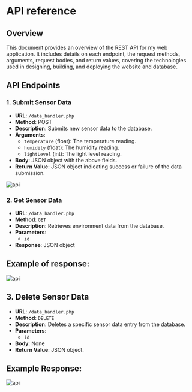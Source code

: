 # API reference

## Overview

This document provides an overview of the REST API for my web application. It includes details on each endpoint, the request methods, arguments, request bodies, and return values, covering the technologies used in designing, building, and deploying the website and database.


## API Endpoints

### 1. Submit Sensor Data
- **URL**: `/data_handler.php`
- **Method**: POST
- **Description**: Submits new sensor data to the database.
- **Arguments**: 
  - `temperature` (float): The temperature reading.
  - `humidity` (float): The humidity reading.
  - `lightLevel` (int): The light level reading.
- **Body**: JSON object with the above fields.
- **Return Value**: JSON object indicating success or failure of the data submission.

![api](/assets/gft.jpg)



### 2. Get Sensor Data
- **URL**: `/data_handler.php`
- **Method**: `GET`
- **Description**: Retrieves environment data from the database.
- **Parameters**:  
  - `id` 
- **Response**: JSON object

## Example of response:

![api](/assets/gdp.jpg)

## 3. Delete Sensor Data

- **URL**: `/data_handler.php`
- **Method**: `DELETE`
- **Description**: Deletes a specific sensor data entry from the database.
- **Parameters**:  
  - `id` 
- **Body**: None
- **Return Value**: JSON object.

## Example Response:

![api](/assets/ds.jpg)


